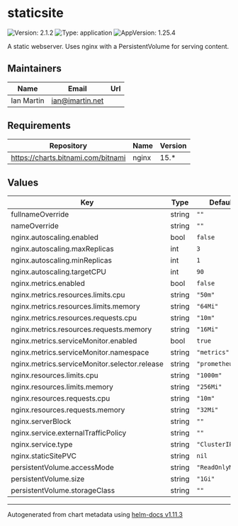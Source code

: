 # staticsite

![Version: 2.1.2](https://img.shields.io/badge/Version-2.1.2-informational?style=flat-square) ![Type: application](https://img.shields.io/badge/Type-application-informational?style=flat-square) ![AppVersion: 1.25.4](https://img.shields.io/badge/AppVersion-1.25.4-informational?style=flat-square)

A static webserver. Uses nginx with a PersistentVolume for serving content.

## Maintainers

| Name | Email | Url |
| ---- | ------ | --- |
| Ian Martin | <ian@imartin.net> |  |

## Requirements

| Repository | Name | Version |
|------------|------|---------|
| https://charts.bitnami.com/bitnami | nginx | 15.* |

## Values

| Key | Type | Default | Description |
|-----|------|---------|-------------|
| fullnameOverride | string | `""` |  |
| nameOverride | string | `""` |  |
| nginx.autoscaling.enabled | bool | `false` |  |
| nginx.autoscaling.maxReplicas | int | `3` |  |
| nginx.autoscaling.minReplicas | int | `1` |  |
| nginx.autoscaling.targetCPU | int | `90` |  |
| nginx.metrics.enabled | bool | `false` |  |
| nginx.metrics.resources.limits.cpu | string | `"50m"` |  |
| nginx.metrics.resources.limits.memory | string | `"64Mi"` |  |
| nginx.metrics.resources.requests.cpu | string | `"10m"` |  |
| nginx.metrics.resources.requests.memory | string | `"16Mi"` |  |
| nginx.metrics.serviceMonitor.enabled | bool | `true` |  |
| nginx.metrics.serviceMonitor.namespace | string | `"metrics"` |  |
| nginx.metrics.serviceMonitor.selector.release | string | `"prometheus"` |  |
| nginx.resources.limits.cpu | string | `"1000m"` |  |
| nginx.resources.limits.memory | string | `"256Mi"` |  |
| nginx.resources.requests.cpu | string | `"10m"` |  |
| nginx.resources.requests.memory | string | `"32Mi"` |  |
| nginx.serverBlock | string | `""` |  |
| nginx.service.externalTrafficPolicy | string | `""` |  |
| nginx.service.type | string | `"ClusterIP"` |  |
| nginx.staticSitePVC | string | `nil` |  |
| persistentVolume.accessMode | string | `"ReadOnlyMany"` |  |
| persistentVolume.size | string | `"1Gi"` |  |
| persistentVolume.storageClass | string | `""` |  |

----------------------------------------------
Autogenerated from chart metadata using [helm-docs v1.11.3](https://github.com/norwoodj/helm-docs/releases/v1.11.3)
